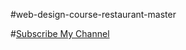 #web-design-course-restaurant-master


#[Subscribe My Channel](https://www.youtube.com/channel/UCaqXokF0K_S2gPIdQWxTXxg)
